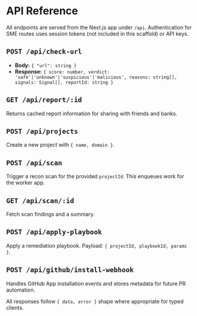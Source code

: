 # API Reference

All endpoints are served from the Next.js app under `/api`. Authentication for SME routes uses session tokens (not included in this scaffold) or API keys.

## `POST /api/check-url`
- **Body:** `{ "url": string }`
- **Response:** `{ score: number, verdict: 'safe'|'unknown'|'suspicious'|'malicious', reasons: string[], signals: Signal[], reportId: string }`

## `GET /api/report/:id`
Returns cached report information for sharing with friends and banks.

## `POST /api/projects`
Create a new project with `{ name, domain }`.

## `POST /api/scan`
Trigger a recon scan for the provided `projectId`. This enqueues work for the worker app.

## `GET /api/scan/:id`
Fetch scan findings and a summary.

## `POST /api/apply-playbook`
Apply a remediation playbook. Payload: `{ projectId, playbookId, params }`.

## `POST /api/github/install-webhook`
Handles GitHub App installation events and stores metadata for future PR automation.

All responses follow `{ data, error }` shape where appropriate for typed clients.

